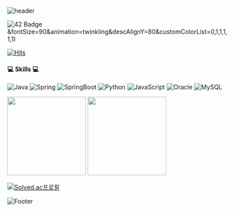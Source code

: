 ![header](https://capsule-render.vercel.app/api?type=slice&color=gradient&height=300&section=header&text=Go%20to%20the%20Milkyway&desc=개발이%20제일%20즐거운%20개발자입니다😄)

![42 Badge](http://img.shields.io/badge/-42seoul-black?style=for-the-badge&logo=42&link=https://profile.intra.42.fr/users/gkwon)
&fontSize=90&animation=twinkling&descAlignY=80&customColorList=0,1,1,1,1,1)

[![Hits](https://hits.seeyoufarm.com/api/count/incr/badge.svg?url=https%3A%2F%2Fgithub.com%2Fghyen&count_bg=%23FFB1B1&title_bg=%23AAAAAA&icon=trustpilot.svg&icon_color=%23FFE8E8&title=hits&edge_flat=false)](https://hits.seeyoufarm.com)


#### 💻 Skills 💻

![Java](http://img.shields.io/badge/-Java-007396?style=flat-square&logo=Java)
![Spring](http://img.shields.io/badge/-Spring-6db33f?style=flat-square&logo=Spring&logoColor=white)
![SpringBoot](http://img.shields.io/badge/-SpringBoot-6db33f?style=flat-square&logo=SpringBoot&logoColor=white)
![Python](http://img.shields.io/badge/-Python-3776ab?style=flat-square&logo=Python&logoColor=white)
![JavaScript](http://img.shields.io/badge/-Javascript-f7df1e?style=flat-square&logo=javascript&logoColor=grey)
![Oracle](http://img.shields.io/badge/-Oracle-f80000?style=flat-square&logo=Oracle&logoColor=white)
![MySQL](http://img.shields.io/badge/-MySQL-4479a1?style=flat-square&logo=MySQL&logoColor=white)
<p>
  <img height="180em" src="https://github-readme-stats.vercel.app/api?username=ghyen&show_icons=true&include_all_commits=true&bg_color=30,e96443,904e95&title_color=fff&text_color=fff">
  <img height="180em" src="https://github-readme-stats.vercel.app/api/top-langs/?username=ghyen&layout=compact&bg_color=30,e96443,904e95&title_color=fff&text_color=fff">
</p>

[![Solved.ac프로필](http://mazassumnida.wtf/api/v2/generate_badge?boj=pjs9905)](https://solved.ac/pjs9905)


![Footer](https://capsule-render.vercel.app/api?type=waving&color=auto&height=200&section=footer)
<!--
**ghyen/ghyen** is a ✨ _special_ ✨ repository because its `README.md` (this file) appears on your GitHub profile.

Here are some ideas to get you started:

- 🔭 I’m currently working on ...
- 🌱 I’m currently learning ...
- 👯 I’m looking to collaborate on ...
- 🤔 I’m looking for help with ...
- 💬 Ask me about ...
- 📫 How to reach me: ...
- 😄 Pronouns: ...
- ⚡ Fun fact: ...
-->
